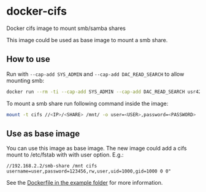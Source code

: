 # docker-cifs
Docker cifs image to mount smb/samba shares 

This image could be used as base image to mount a smb share.

## How to use
Run with `--cap-add SYS_ADMIN` and `--cap-add DAC_READ_SEARCH` to allow mounting smb:
```bash
docker run --rm -ti --cap-add SYS_ADMIN --cap-add DAC_READ_SEARCH usr42/cifs
```

To mount a smb share run following command inside the image:
```bash
mount -t cifs //<IP>/<SHARE> /mnt/ -o user=<USER>,password=<PASSWORD>
```

## Use as base image

You can use this image as base image. The new image could add a cifs mount to /etc/fstab with with user option. E.g.:
```
//192.168.2.2/smb-share /mnt cifs username=user,password=123456,rw,user,uid=1000,gid=1000 0 0"
```

See the [Dockerfile in the example folder](example/Dockerfile) for more information.
